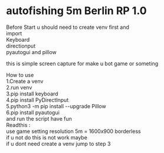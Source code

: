 # autofishing 5m Berlin RP 1.0<br>
Before Start u should need to create venv first and <br>
import <br>
Keyboard <br>
directionput <br>
pyautogui and pillow<br>

this is simple screen capture for make u bot game or someting<br>

How to use<br>
    1.Create a venv<br> 
    2.run venv<br>
    3.pip install keyboard <br>
    4.pip install PyDirectInput <br>
    5.python3 -m pip install --upgrade Pillow <br> 
    6.pip install pyautogui <br>
    and run the script have fun<br>
Readthis :<br>
use game setting resolution 5m = 1600x900 borderless<br> 
if u not do this is not work maybe<br>
if u dont need create a venv jump to step 3<br>